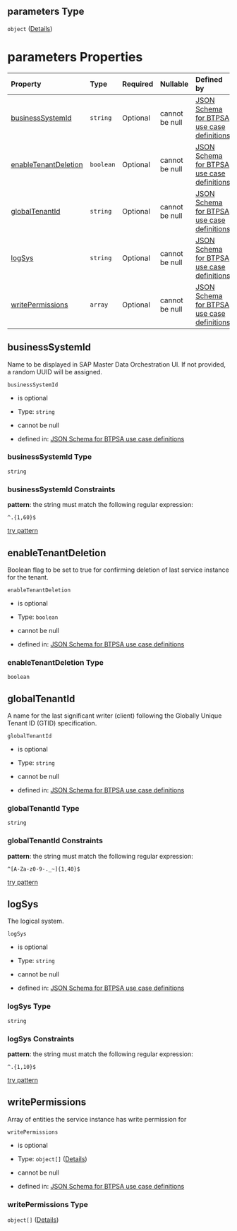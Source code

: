 ## parameters Type

`object` ([Details](btpsa-usecase-properties-services-items-allof-1-then-allof-80-then-allof-0-then-properties-parameters.md))

# parameters Properties

| Property                                      | Type      | Required | Nullable       | Defined by                                                                                                                                                                                                                                                                                                                  |
| :-------------------------------------------- | :-------- | :------- | :------------- | :-------------------------------------------------------------------------------------------------------------------------------------------------------------------------------------------------------------------------------------------------------------------------------------------------------------------------- |
| [businessSystemId](#businesssystemid)         | `string`  | Optional | cannot be null | [JSON Schema for BTPSA use case definitions](btpsa-usecase-properties-services-items-allof-1-then-allof-80-then-allof-0-then-properties-parameters-properties-businesssystemid.md "undefined#/properties/services/items/allOf/1/then/allOf/80/then/allOf/0/then/properties/parameters/properties/businessSystemId")         |
| [enableTenantDeletion](#enabletenantdeletion) | `boolean` | Optional | cannot be null | [JSON Schema for BTPSA use case definitions](btpsa-usecase-properties-services-items-allof-1-then-allof-80-then-allof-0-then-properties-parameters-properties-enabletenantdeletion.md "undefined#/properties/services/items/allOf/1/then/allOf/80/then/allOf/0/then/properties/parameters/properties/enableTenantDeletion") |
| [globalTenantId](#globaltenantid)             | `string`  | Optional | cannot be null | [JSON Schema for BTPSA use case definitions](btpsa-usecase-properties-services-items-allof-1-then-allof-80-then-allof-0-then-properties-parameters-properties-globaltenantid.md "undefined#/properties/services/items/allOf/1/then/allOf/80/then/allOf/0/then/properties/parameters/properties/globalTenantId")             |
| [logSys](#logsys)                             | `string`  | Optional | cannot be null | [JSON Schema for BTPSA use case definitions](btpsa-usecase-properties-services-items-allof-1-then-allof-80-then-allof-0-then-properties-parameters-properties-logsys.md "undefined#/properties/services/items/allOf/1/then/allOf/80/then/allOf/0/then/properties/parameters/properties/logSys")                             |
| [writePermissions](#writepermissions)         | `array`   | Optional | cannot be null | [JSON Schema for BTPSA use case definitions](btpsa-usecase-properties-services-items-allof-1-then-allof-80-then-allof-0-then-properties-parameters-properties-writepermissions.md "undefined#/properties/services/items/allOf/1/then/allOf/80/then/allOf/0/then/properties/parameters/properties/writePermissions")         |

## businessSystemId

Name to be displayed in SAP Master Data Orchestration UI. If not provided, a random UUID will be assigned.

`businessSystemId`

*   is optional

*   Type: `string`

*   cannot be null

*   defined in: [JSON Schema for BTPSA use case definitions](btpsa-usecase-properties-services-items-allof-1-then-allof-80-then-allof-0-then-properties-parameters-properties-businesssystemid.md "undefined#/properties/services/items/allOf/1/then/allOf/80/then/allOf/0/then/properties/parameters/properties/businessSystemId")

### businessSystemId Type

`string`

### businessSystemId Constraints

**pattern**: the string must match the following regular expression:&#x20;

```regexp
^.{1,60}$
```

[try pattern](https://regexr.com/?expression=%5E.%7B1%2C60%7D%24 "try regular expression with regexr.com")

## enableTenantDeletion

Boolean flag to be set to true for confirming deletion of last service instance for the tenant.

`enableTenantDeletion`

*   is optional

*   Type: `boolean`

*   cannot be null

*   defined in: [JSON Schema for BTPSA use case definitions](btpsa-usecase-properties-services-items-allof-1-then-allof-80-then-allof-0-then-properties-parameters-properties-enabletenantdeletion.md "undefined#/properties/services/items/allOf/1/then/allOf/80/then/allOf/0/then/properties/parameters/properties/enableTenantDeletion")

### enableTenantDeletion Type

`boolean`

## globalTenantId

A name for the last significant writer (client) following the Globally Unique Tenant ID (GTID) specification.

`globalTenantId`

*   is optional

*   Type: `string`

*   cannot be null

*   defined in: [JSON Schema for BTPSA use case definitions](btpsa-usecase-properties-services-items-allof-1-then-allof-80-then-allof-0-then-properties-parameters-properties-globaltenantid.md "undefined#/properties/services/items/allOf/1/then/allOf/80/then/allOf/0/then/properties/parameters/properties/globalTenantId")

### globalTenantId Type

`string`

### globalTenantId Constraints

**pattern**: the string must match the following regular expression:&#x20;

```regexp
^[A-Za-z0-9-._~]{1,40}$
```

[try pattern](https://regexr.com/?expression=%5E%5BA-Za-z0-9-._~%5D%7B1%2C40%7D%24 "try regular expression with regexr.com")

## logSys

The logical system.

`logSys`

*   is optional

*   Type: `string`

*   cannot be null

*   defined in: [JSON Schema for BTPSA use case definitions](btpsa-usecase-properties-services-items-allof-1-then-allof-80-then-allof-0-then-properties-parameters-properties-logsys.md "undefined#/properties/services/items/allOf/1/then/allOf/80/then/allOf/0/then/properties/parameters/properties/logSys")

### logSys Type

`string`

### logSys Constraints

**pattern**: the string must match the following regular expression:&#x20;

```regexp
^.{1,10}$
```

[try pattern](https://regexr.com/?expression=%5E.%7B1%2C10%7D%24 "try regular expression with regexr.com")

## writePermissions

Array of entities the service instance has write permission for

`writePermissions`

*   is optional

*   Type: `object[]` ([Details](btpsa-usecase-properties-services-items-allof-1-then-allof-80-then-allof-0-then-properties-parameters-properties-writepermissions-items.md))

*   cannot be null

*   defined in: [JSON Schema for BTPSA use case definitions](btpsa-usecase-properties-services-items-allof-1-then-allof-80-then-allof-0-then-properties-parameters-properties-writepermissions.md "undefined#/properties/services/items/allOf/1/then/allOf/80/then/allOf/0/then/properties/parameters/properties/writePermissions")

### writePermissions Type

`object[]` ([Details](btpsa-usecase-properties-services-items-allof-1-then-allof-80-then-allof-0-then-properties-parameters-properties-writepermissions-items.md))
